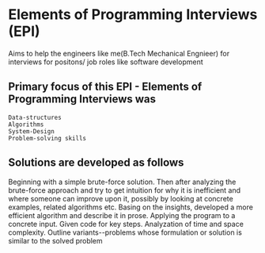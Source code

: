 # Elements of Programming Interviews (EPI)

Aims to help the engineers like me(B.Tech Mechanical Engnieer) for interviews for positons/ job roles like software development

## Primary focus of this EPI - Elements of Programming Interviews was
```
Data-structures
Algorithms
System-Design 
Problem-solving skills
```
## Solutions are developed as follows

Beginning with a simple brute-force solution.
Then after analyzing the brute-force approach and try to get intuition for why it is inefficient and where someone can improve upon it, possibly by looking at concrete examples, related algorithms etc.
Basing on the insights, developed a more efficient algorithm and describe it in prose.
Applying the program to a concrete input.
Given code for key steps.
Analyzation of time and space complexity.
Outline variants--problems whose formulation or solution is similar to the solved problem

